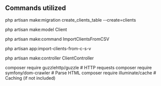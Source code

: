 ## Commands utilized

php artisan make:migration create_clients_table --create=clients

php artisan make:model Client

php artisan make:command ImportClientsFromCSV

php artisan app:import-clients-from-c-s-v

php artisan make:controller ClientController

composer require guzzlehttp/guzzle      # HTTP requests
composer require symfony/dom-crawler    # Parse HTML
composer require illuminate/cache       # Caching (if not included)


